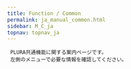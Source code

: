 ```yaml
---
title: Function / Common
permalink: ja_manual_common.html
sidebar: M_C_ja
topnav: topnav_ja
---
```


     PLURA共通機能に関する案内ページです。
     左側のメニューで必要な情報を確認してください。

